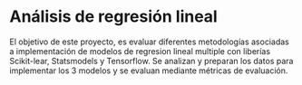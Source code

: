 # Análisis de regresión lineal

El objetivo de este proyecto, es evaluar diferentes metodologías asociadas a implementación de modelos de regresion lineal multiple con liberías Scikit-lear, Statsmodels y Tensorflow. Se analizan y preparan los datos para implementar los 3 modelos y se evaluan mediante métricas de evaluación.
